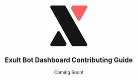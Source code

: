 <p align="center">
	<picture>
  	<source media="(prefers-color-scheme: dark)" srcset="https://raw.githubusercontent.com/AndehUK/exult-bot-dashboard/master/public/logo-dark.png">
  	<img src="https://raw.githubusercontent.com/AndehUK/exult-bot-dashboard/master/public/logo.png" width="130" alt="Logo for Exult">
	</picture>
</p>

<h2 align="center">
  Exult Bot Dashboard Contributing Guide
</h2>

<p align="center">
	Coming Soon!
</p>
